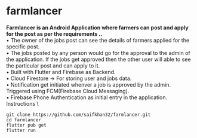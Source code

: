 # farmlancer
**Farmlancer is an Android Application where farmers can post and apply for the post as per the requirements ..**\
• The owner of the jobs post can see the details of farmers applied for the specific post.\
• The jobs posted by any person would go for the approval to the admin of the application. If the jobs get approved then the other user will able to see the particular post and can apply to it.\
• Built with Flutter and Firebase as  Backend.\
• Cloud Firestore -> For storing user and jobs data.\
• Notification get initiated whenver a job is approved by the admin. Triggered using FCM(Firebase Cloud Messaging).\
• Firebase Phone Authentication as initial entry in the application.\
Instructions \
```
git clone https://github.com/saifkhan32/farmlancer.git
cd farmlancer
flutter pub get
flutter run
```
